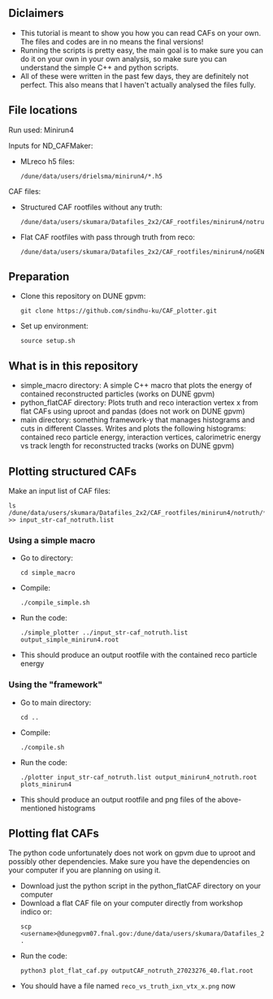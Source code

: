 ## Diclaimers

* This tutorial is meant to show you how you can read CAFs on your own. The files and codes are in no means the final versions!
* Running the scripts is pretty easy, the main goal is to make sure you can do it on your own in your own analysis, so make sure you can understand the simple C++ and python scripts.
* All of these were written in the past few days, they are definitely not perfect. This also means that I haven't actually analysed the files fully.

## File locations

Run used: Minirun4

Inputs for ND_CAFMaker:

* MLreco h5 files:
  ```
  /dune/data/users/drielsma/minirun4/*.h5
  ```

CAF files:

* Structured CAF rootfiles without any truth:
   ```
  /dune/data/users/skumara/Datafiles_2x2/CAF_rootfiles/minirun4/notruth/*.root
  ```
* Flat CAF rootfiles with pass through truth from reco:
  ```
  /dune/data/users/skumara/Datafiles_2x2/CAF_rootfiles/minirun4/noGENIEtruth/flat/*.root
  ```

## Preparation

* Clone this repository on DUNE gpvm:
  ```
  git clone https://github.com/sindhu-ku/CAF_plotter.git
  ```
* Set up environment:
  ```
  source setup.sh
  ```

## What is in this repository

* simple_macro directory: A simple C++ macro that plots the energy of contained reconstructed particles (works on DUNE gpvm)
* python_flatCAF directory: Plots truth and reco interaction vertex x from flat CAFs using uproot and pandas (does not work on DUNE gpvm)
* main directory: something framework-y that manages histograms and cuts in different Classes. Writes and plots the following histograms: contained reco particle energy, interaction vertices, calorimetric energy vs track length for reconstructed tracks (works on DUNE gpvm) 

## Plotting structured CAFs

Make an input list of CAF files:
```
ls /dune/data/users/skumara/Datafiles_2x2/CAF_rootfiles/minirun4/notruth/*.root >> input_str-caf_notruth.list
```

### Using a simple macro

* Go to directory:
  ```
  cd simple_macro
  ```
* Compile:
  ```
  ./compile_simple.sh
  ```
* Run the code:
  ```
  ./simple_plotter ../input_str-caf_notruth.list output_simple_minirun4.root
  ```
* This should produce an output rootfile with the contained reco particle energy 

### Using the "framework"

* Go to main directory:
  ```
  cd ..
  ```
* Compile:
  ```
  ./compile.sh
  ```
* Run the code:
  ```
  ./plotter input_str-caf_notruth.list output_minirun4_notruth.root plots_minirun4
  ```
* This should produce an output rootfile and png files of the above-mentioned histograms
  
## Plotting flat CAFs

The python code unfortunately does not work on gpvm due to uproot and possibly other dependencies. Make sure you have the dependencies on your computer if you are planning on using it.

* Download just the python script in the python_flatCAF directory on your computer
* Download a flat CAF file on your computer directly from workshop indico or:
  ```
  scp <username>@dunegpvm07.fnal.gov:/dune/data/users/skumara/Datafiles_2x2/CAF_rootfiles/minirun4/noGENIEtruth/flat/outputCAF_notruth_27023276_40.flat.root .
  ```
* Run the code:
  ```
  python3 plot_flat_caf.py outputCAF_notruth_27023276_40.flat.root
  ```
* You should have a file named `reco_vs_truth_ixn_vtx_x.png` now



